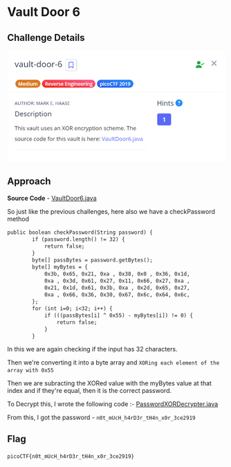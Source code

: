 # Vault Door 6

## Challenge Details

![alt text](./Images/VaultDoor6.png)

## Approach 

**Source Code** - [VaultDoor6.java](./Resources&SourceCodes/VaultDoor6.java)

So just like the previous challenges, here also we have a checkPassword method

```
public boolean checkPassword(String password) {
        if (password.length() != 32) {
            return false;
        }
        byte[] passBytes = password.getBytes();
        byte[] myBytes = {
            0x3b, 0x65, 0x21, 0xa , 0x38, 0x0 , 0x36, 0x1d,
            0xa , 0x3d, 0x61, 0x27, 0x11, 0x66, 0x27, 0xa ,
            0x21, 0x1d, 0x61, 0x3b, 0xa , 0x2d, 0x65, 0x27,
            0xa , 0x66, 0x36, 0x30, 0x67, 0x6c, 0x64, 0x6c,
        };
        for (int i=0; i<32; i++) {
            if (((passBytes[i] ^ 0x55) - myBytes[i]) != 0) {
                return false;
            }
        }
```

In this we are again checking if the input has 32 characters.

Then we're converting it into a byte array and `XORing each element of the array with 0x55`

Then we are subracting the XORed value with the myBytes value at that index and if they're equal, then it is the correct password.


To Decrypt this, I wrote the following code :-
[PasswordXORDecrypter.java](./Resources&SourceCodes/PasswordXORDecrypter.java)

From this, I got the password - `n0t_mUcH_h4rD3r_tH4n_x0r_3ce2919`

## Flag

`picoCTF{n0t_mUcH_h4rD3r_tH4n_x0r_3ce2919}`